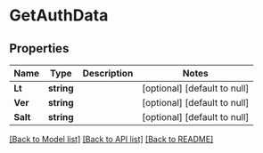 # GetAuthData

## Properties
Name | Type | Description | Notes
------------ | ------------- | ------------- | -------------
**Lt** | **string** |  | [optional] [default to null]
**Ver** | **string** |  | [optional] [default to null]
**Salt** | **string** |  | [optional] [default to null]

[[Back to Model list]](../README.md#documentation-for-models) [[Back to API list]](../README.md#documentation-for-api-endpoints) [[Back to README]](../README.md)

